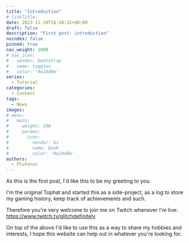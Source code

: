 ```yaml
---
title: "Introduction"
# linkTitle:
date: 2023-11-20T16:58:31+08:00
draft: false
description: "First post: introduction"
noindex: false
pinned: true
nav_weight: 1000
# nav_icon:
#   vendor: bootstrap
#   name: toggles
#   color: '#e24d0e'
series:
  - Tutorial
categories:
  - Content
tags:
  - News
images:
# menu:
#   main:
#     weight: 100
#     params:
#       icon:
#         vendor: bs
#         name: book
#         color: '#e24d0e'
authors:
  - Plutonux
---
```


As this is the first post, I'd like this to be my greeting to you.

I'm the original Tophat and started this as a side-project,
as a log to store my gaming history, keep track of achievements and such.

Therefore you're very welcome to join me on Twitch whenever I'm live:
https://www.twitch.tv/glitchdefinitely

On top of the above I'd like to use this as a way to share my hobbies and interests,
I hope this website can help out in whatever you're looking for.


